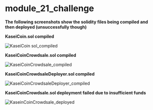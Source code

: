 # module_21_challenge

**The following screenshots show the solidity files being compiled and then deployed (unsuccessfully though)**

**KaseiCoin.sol compiled**

![KaseiCoin sol_compiled](https://user-images.githubusercontent.com/85372363/141672614-c2cf3176-c533-45f7-b03e-02e80b6e2d62.png)

**KaseiCoinCrowdsale.sol compiled**

![KaseiCoinCrowdsale_compiled](https://user-images.githubusercontent.com/85372363/141672672-4122405e-9dff-41d4-b67d-d43d71db887a.png)

**KaseiCoinCrowdsaleDeployer.sol compiled**

![KaseiCoinCrowdsaleDeployer_compiled](https://user-images.githubusercontent.com/85372363/141672702-3dcaf387-7099-4373-adea-77074867d342.png)

**KaseiCoinCrowdsale.sol deployment failed due to insufficient funds**

![KaseinCoinCrowdsale_deployed](https://user-images.githubusercontent.com/85372363/141672706-af3c146e-9500-4ec0-bcdc-82029166ff56.png)
